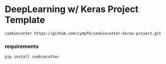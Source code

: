 # DeepLearning w/ Keras Project Template

```bash
cookiecutter https://github.com/cympfh/cookiecutter-keras-project.git
```

### requirements

```bash
pip install cookiecutter
```

